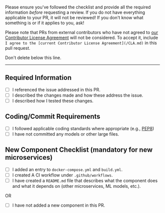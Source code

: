 Please ensure you've followed the checklist and provide all the required information *before* requesting a review.
If you do not have everything applicable to your PR, it will not be reviewed!
If you don't know what something is or if it applies to you, ask!

Please note that PRs from external contributors who have not agreed to [our Contributor License Agreement](/CLA.md) will not be considered.
To accept it, include `I agree to the [current Contributor License Agreement](/CLA.md)` in this pull request.

Don't delete below this line.

---

## Required Information

- [ ] I referenced the issue addressed in this PR.
- [ ] I described the changes made and how these address the issue.
- [ ] I described how I tested these changes.

## Coding/Commit Requirements

* [ ] I followed applicable coding standards where appropriate (e.g., [PEP8](https://pep8.org/))
* [ ] I have not committed any models or other large files.

## New Component Checklist (**mandatory** for new microservices)

* [ ] I added an entry to `docker-compose.yml` and `build.yml`.
* [ ] I created A CI workflow under `.github/workflows`.
* [ ] I have created a `README.md` file that describes what the component does and what it depends on (other microservices, ML models, etc.).

OR
* [ ] I have not added a new component in this PR.
